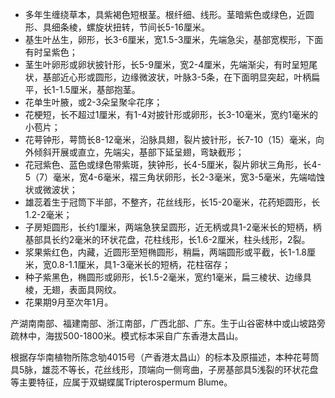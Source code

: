 * 多年生缠绕草本，具紫褐色短根茎。根纤细、线形。茎暗紫色或绿色，近圆形、具细条棱，螺旋状扭转，节间长5-16厘米。
* 基生叶丛生，卵形，长3-6厘米，宽1.5-3厘米，先端急尖，基部宽楔形，下面有时呈紫色；
* 茎生叶卵形或卵状披针形，长5-9厘米，宽2-4厘米，先端渐尖，有时呈短尾状，基部近心形或圆形，边缘微波状，叶脉3-5条，在下面明显突起，叶柄扁平，长1-1.5厘米，基部抱茎。
* 花单生叶腋，或2-3朵呈聚伞花序；
* 花梗短，长不超过1厘米，有1-4对披针形或卵形，长3-10毫米，宽约1毫米的小苞片；
* 花萼钟形，萼筒长8-12毫米，沿脉具翅，裂片披针形，长7-10（15）毫米，向外倾斜开展或直立，先端尖，基部下延呈翅，弯缺截形；
* 花冠紫色、蓝色或绿色带紫斑，狭钟形，长4-5厘米，裂片卵状三角形，长4-5（7）毫米，宽4-6毫米，褶三角状卵形，长2-3毫米，宽3-5毫米，先端啮蚀状或微波状；
* 雄蕊着生于冠筒下半部，不整齐，花丝线形，长15-20毫米，花药矩圆形，长1.2-2毫米；
* 子房矩圆形，长约1厘米，两端急狭呈圆形，近无柄或具1-2毫米长的短柄，柄基部具长约2毫米的环状花盘，花柱线形，长1.6-2厘米，柱头线形，2裂。
* 浆果紫红色，内藏，近圆形至短椭圆形，稍扁，两端圆形或平截，长1-1.8厘米，宽0.8-1.1厘米，具1-3毫米长的短柄，花柱宿存；
* 种子紫黑色，椭圆形或卵形，长1.5-2毫米，宽约1毫米，扁三棱状、边缘具棱，无翅，表面具网纹。
* 花果期9月至次年1月。

产湖南南部、福建南部、浙江南部，广西北部、广东。生于山谷密林中或山坡路旁疏林中，海拔500-1800米。模式标本采自广东香港太昌山。

根据存华南植物所陈念劬4015号（产香港太昌山）的标本及原描述，本种花萼筒具5脉，雄蕊不等长，花丝线形，顶端向一侧弯曲，子房基部具5浅裂的环状花盘等主要特征，应属于双蝴蝶属Tripterospermum Blume。
